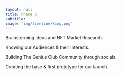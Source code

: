 ```yaml
---
layout: null
title: Phase G
subtitle:
image: "img/timeline/King.png"
---
```


Brainstorming ideas and NFT Market Research.

Knowing our Audiences & their interests.

Building The Genius Club Community through socials.

Creating the base & first prototype for our launch.

